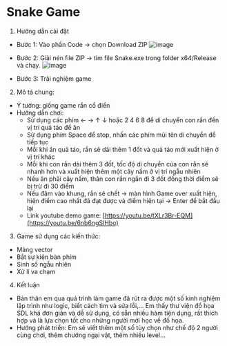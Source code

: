 # Snake Game 
1. Hướng dẫn cài đặt
  - Bước 1: Vào phần Code -> chọn Download ZIP
  ![image](https://user-images.githubusercontent.com/100121918/170812450-ccab6c04-b593-4ff4-b430-a43a938efb96.png)
  - Bước 2: Giải nén file ZIP -> tìm file Snake.exe trong folder x64/Release và chạy. ![image](https://user-images.githubusercontent.com/100121918/170807682-8647dc0b-d230-4814-a567-ba2671ba71f0.png)

  - Bước 3: Trải nghiệm game

2. Mô tả chung:
- Ý tưởng: giống game rắn cổ điển 
- Hướng dẫn chơi: 
  + Sử dụng các phím  ← → ↑ ↓  hoặc 2 4 6 8 để di chuyển con rắn đến vị trí quả táo để ăn 
  + Sử dụng phím Space để stop, nhấn các phím mũi tên di chuyển để tiếp tục
  + Mỗi khi ăn quả táo, rắn sẽ dài thêm 1 đốt và quả táo mới xuất hiện ở vị trí khác
  + Mỗi khi con rắn dài thêm 3 đốt, tốc độ di chuyển của con rắn sẽ nhanh hơn và xuất hiện thêm một cây nấm ở vị trí ngẫu nhiên
  + Nếu ăn phải cây nấm, thân con rắn ngắn đi 3 đốt đồng thời điểm sẽ bị trừ đi 30 điểm
  + Nếu đâm vào khung, rắn sẽ chết -> màn hình Game over xuất hiện, hiện điểm cao nhất đã đạt được và điểm hiện tại -> Enter để bắt đầu lại 
  + Link youtube demo game: [https://youtu.be/tXLr3Br-EQM](https://youtu.be/6nb6ngSIHbo)
3. Game sử dụng các kiến thức:
  + Mảng vector
  + Bắt sự kiện bàn phím
  + Sinh số ngẫu nhiên  
  + Xử lí va chạm
 4. Kết luận
  + Bản thân em qua quá trình làm game đã rút ra được một số kinh nghiệm lập trình như logic, biết cách tìm và sửa lỗi,... Em thấy thư viện đồ họa SDL khá đơn giản và dễ sử dụng, có sẵn nhiều hàm tiện dụng, rất thích hợp và là lựa chọn tốt cho những người mới học về đồ họa.
  + Hướng phát triển: Em sẽ viết thêm một số tùy chọn như chế độ 2 người cùng chơi, thêm chướng ngại vật, thêm nhiều level...
  
